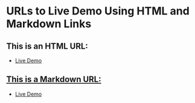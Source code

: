# URLs to Live Demo Using HTML and Markdown Links

## This is an HTML URL:
- <a href=https://fadyos.github.io/Owner-avatar-ILAC_-_Web-Programing_-_JavaScript/>Live Demo

## This is a Markdown URL:
- [Live Demo](https://fadyos.github.io/Owner-avatar-ILAC_-_Web-Programing_-_JavaScript/)
